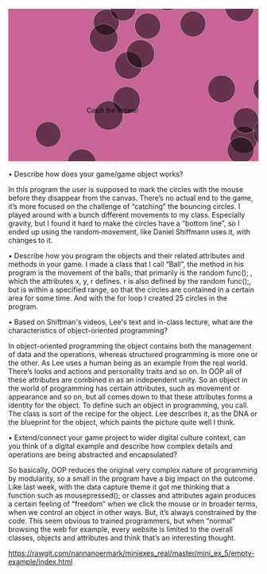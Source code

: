 ![Screenshot](https://github.com/nannanoermark/miniexes_real/blob/master/mini_ex_5/circles.JPG)


•	Describe how does your game/game object works?


In this program the user is supposed to mark the circles with the mouse before they disappear from the canvas. There’s no actual end to the game, it’s more focused on the challenge of “catching” the bouncing circles. I played around with a bunch different movements to my class. Especially gravity, but I found it hard to make the circles have a “bottom line”, so I ended up using the random-movement, like Daniel Shiffmann uses it, with changes to it. 


•	Describe how you program the objects and their related attributes and methods in your game.
I made a class that I call “Ball”, the method in his program is the movement of the balls, that primarily is the random func(); , which the attributes x, y, r defines. r is also defined by the random func();, but is within a specified range, so that the circles are contained in a certain area for some time. And with the for loop I created 25 circles in the program. 


•	Based on Shiftman's videos, Lee's text and in-class lecture, what are the characteristics of object-oriented programming?

In object-oriented programming the object contains both the management of data and the operations, whereas structured programming is more one or the other. As Lee uses a human being as an example from the real world. There’s looks and actions and personality traits and so on. In OOP all of these attributes are combined in as an independent unity. So an object in the world of programming has certain attributes, such as movement or appearance and so on, but all comes down to that these attributes forms a identity for the object. To define such an object in programming, you call. The class is sort of the recipe for the object. Lee describes it, as the DNA or the blueprint for the object, which paints the picture quite well I think. 

•	Extend/connect your game project to wider digital culture context, can you think of a digital example and describe how complex details and operations are being abstracted and encapsulated? 


So basically, OOP reduces the original very complex nature of programming by modularity, so a small in the program have a big impact on the outcome. Like last week, with the data capture theme it got me thinking that a function such as mousepressed(); or classes and attributes again produces a certain feeling of “freedom” when we click the mouse or in broader terms, when we control an object in other ways. But, it’s always constrained by the code. This seem obvious to trained programmers, but when “normal” browsing the web for example, every website is limited to the overall classes, objects and attributes and think that’s an interesting thought. 

https://rawgit.com/nannanoermark/miniexes_real/master/mini_ex_5/empty-example/index.html
